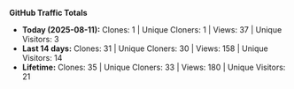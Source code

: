 
**GitHub Traffic Totals**

- **Today (2025-08-11):** Clones: 1 | Unique Cloners: 1 | Views: 37 | Unique Visitors: 3
- **Last 14 days:** Clones: 31 | Unique Cloners: 30 | Views: 158 | Unique Visitors: 14
- **Lifetime:** Clones: 35 | Unique Cloners: 33 | Views: 180 | Unique Visitors: 21
